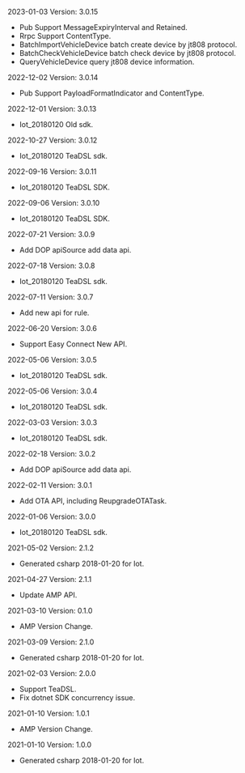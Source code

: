2023-01-03 Version: 3.0.15
- Pub Support MessageExpiryInterval and Retained.
- Rrpc Support ContentType.
- BatchImportVehicleDevice batch create device by jt808 protocol.
- BatchCheckVehicleDevice batch check device by jt808 protocol.
- QueryVehicleDevice query jt808 device information.

2022-12-02 Version: 3.0.14
- Pub Support PayloadFormatIndicator and ContentType.

2022-12-01 Version: 3.0.13
- Iot_20180120 Old sdk.


2022-10-27 Version: 3.0.12
- Iot_20180120 TeaDSL sdk.

2022-09-16 Version: 3.0.11
- Iot_20180120 TeaDSL SDK.

2022-09-06 Version: 3.0.10
- Iot_20180120 TeaDSL SDK.

2022-07-21 Version: 3.0.9
- Add DOP apiSource add data api.

2022-07-18 Version: 3.0.8
- Iot_20180120 TeaDSL sdk.

2022-07-11 Version: 3.0.7
- Add new api for rule.

2022-06-20 Version: 3.0.6
- Support Easy Connect New API.

2022-05-06 Version: 3.0.5
- Iot_20180120 TeaDSL sdk.

2022-05-06 Version: 3.0.4
- Iot_20180120 TeaDSL sdk.

2022-03-03 Version: 3.0.3
- Iot_20180120 TeaDSL sdk.

2022-02-18 Version: 3.0.2
- Add DOP apiSource add data api.

2022-02-11 Version: 3.0.1
- Add OTA API, including ReupgradeOTATask.


2022-01-06 Version: 3.0.0
- Iot_20180120 TeaDSL sdk.

2021-05-02 Version: 2.1.2
- Generated csharp 2018-01-20 for Iot.

2021-04-27 Version: 2.1.1
- Update AMP API.

2021-03-10 Version: 0.1.0
- AMP Version Change.

2021-03-09 Version: 2.1.0
- Generated csharp 2018-01-20 for Iot.

2021-02-03 Version: 2.0.0
- Support TeaDSL.
- Fix dotnet SDK concurrency issue.

2021-01-10 Version: 1.0.1
- AMP Version Change.

2021-01-10 Version: 1.0.0
- Generated csharp 2018-01-20 for Iot.

